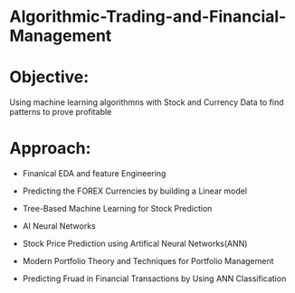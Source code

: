 # Algorithmic-Trading-and-Financial-Management

# Objective:

Using machine learning algorithmns with Stock and Currency Data to find patterns to prove profitable

# Approach:

- Finanical EDA and feature Engineering

- Predicting the FOREX Currencies by building a Linear model

- Tree-Based Machine Learning for Stock Prediction

- AI Neural Networks

- Stock Price Prediction using Artifical Neural Networks(ANN)

- Modern Portfolio Theory and Techniques for Portfolio Management

- Predicting Fruad in Financial Transactions by Using ANN Classification
